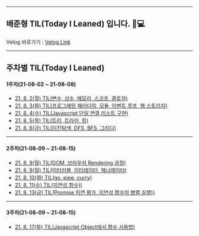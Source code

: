 <hr>

## 배준형 TIL(Today I Leaned) 입니다. 👋💻

Velog 바로가기 : [Velog Link](https://velog.io/@apparatus1)

<hr>

## 주차별 TIL(Today I Leaned)

#### 1주차(21-08-02 ~ 21-08-08)

- [21. 8. 2(월) TIL(변수, 상수, 메모리, 스코프, 클로저)](https://velog.io/@apparatus1/21.-8.-2%EC%9B%94-TIL%EC%9E%90%EB%B0%94%EC%8A%A4%ED%81%AC%EB%A6%BD%ED%8A%B8-%EC%A3%BC%EC%9A%94-%EB%AC%B8%EB%B2%95)
- [21. 8. 3(화) TIL(프로그래밍 패러다임, 모듈, 이벤트 루프, 웹 스토리지)](https://velog.io/@apparatus1/21.-8.-3%ED%99%94-TIL)
- [21. 8. 4(수) TIL(Javascript 단일 연결 리스트 구현)](https://velog.io/@apparatus1/21.-8.-4%EC%88%98-TILJavascript-%EB%8B%A8%EC%9D%BC-%EC%97%B0%EA%B2%B0-%EB%A6%AC%EC%8A%A4%ED%8A%B8-%EA%B5%AC%ED%98%84)
 - [21. 8. 5(목) TIL(트리, 트라이, 힙)](https://velog.io/@apparatus1/21.-8.-5%EB%AA%A9-TIL%ED%8A%B8%EB%A6%AC-%ED%8A%B8%EB%9D%BC%EC%9D%B4-%ED%9E%99)
 - [21. 8. 6(금) TIL(이진탐색, DFS, BFS, 그리디)](https://velog.io/@apparatus1/21.-8.-6%EA%B8%88-TIL%EC%9D%B4%EC%A7%84%ED%83%90%EC%83%89-DFS-BFS-%EA%B7%B8%EB%A6%AC%EB%94%94)

<hr>

#### 2주차(21-08-09 ~ 21-08-15)


- [21. 8. 9(월) TIL(DOM, 브라우저 Rendering 과정)](https://velog.io/@apparatus1/21.-8.-9%EC%9B%94-TILDOM)
- [21. 8. 9(월) TIL(이터러블, 이터레이터, 제너레이터)](https://velog.io/@apparatus1/21.-8.-9%EC%9B%94-TIL%EC%9D%B4%ED%84%B0%EB%9F%AC%EB%B8%94-%EC%9D%B4%ED%84%B0%EB%A0%88%EC%9D%B4%ED%84%B0-%EC%A0%9C%EB%84%88%EB%A0%88%EC%9D%B4%ED%84%B0)
- [21. 8. 10(화) TIL(go, pipe, curry)](https://velog.io/@apparatus1/21.-8.-10%ED%99%94-TILgo-pipe-curry)
- [21. 8. 11(수) TIL(지연성 함수))](https://velog.io/@apparatus1/21.-8.-11%EC%88%98-TIL%EC%A7%80%EC%97%B0%EC%84%B1-%ED%95%A8%EC%88%98)
- [21. 8. 13(금) TIL(Promise 지연 평가, 지연성 함수의 병렬 실행))](https://velog.io/@apparatus1/21.-8.-13%EA%B8%88-TILPromise-%EC%A7%80%EC%97%B0-%ED%8F%89%EA%B0%80-%EC%A7%80%EC%97%B0%EC%84%B1-%ED%95%A8%EC%88%98%EC%9D%98-%EB%B3%91%EB%A0%AC-%EC%8B%A4%ED%96%89)

<hr>

#### 3주차(21-08-09 ~ 21-08-15)

- [21. 8. 17(화) TIL(Javascript Object에서 함수 사용법)](https://velog.io/@apparatus1/21.-8.-17%ED%99%94-TILJavascript-Object%EC%97%90%EC%84%9C-%ED%95%A8%EC%88%98-%EC%82%AC%EC%9A%A9%EB%B2%95)
